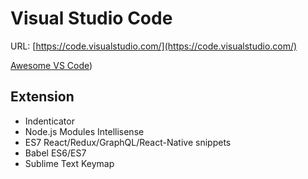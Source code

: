 # Visual Studio Code

URL: [https://code.visualstudio.com/](https://code.visualstudio.com/)

[Awesome VS Code](https://github.com/viatsko/awesome-vscode))

## Extension
- Indenticator
- Node.js Modules Intellisense
- ES7 React/Redux/GraphQL/React-Native snippets
- Babel ES6/ES7
- Sublime Text Keymap
